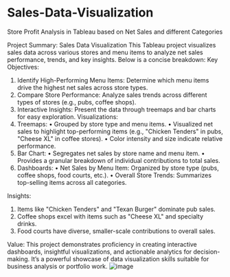 # Sales-Data-Visualization
Store Profit Analysis in Tableau based on Net Sales and different Categories

Project Summary: Sales Data Visualization
This Tableau project visualizes sales data across various stores and menu items to analyze net sales performance, trends, and key insights. Below is a concise breakdown:
Key Objectives:
1.	Identify High-Performing Menu Items: Determine which menu items drive the highest net sales across store types.
2.	Compare Store Performance: Analyze sales trends across different types of stores (e.g., pubs, coffee shops).
3.	Interactive Insights: Present the data through treemaps and bar charts for easy exploration.
Visualizations:
1.	Treemaps:
•	Grouped by store type and menu items.
•	Visualized net sales to highlight top-performing items (e.g., "Chicken Tenders" in pubs, "Cheese XL" in coffee stores).
•	Color intensity and size indicate relative performance.
2.	Bar Chart:
•	Segregates net sales by store name and menu item.
•	Provides a granular breakdown of individual contributions to total sales.
3.	Dashboards:
•	Net Sales by Menu Item: Organized by store type (pubs, coffee shops, food courts, etc.).
•	Overall Store Trends: Summarizes top-selling items across all categories.

Insights:
1.	Items like "Chicken Tenders" and "Texan Burger" dominate pub sales.
2.	Coffee shops excel with items such as "Cheese XL" and specialty drinks.
3.	Food courts have diverse, smaller-scale contributions to overall sales.

Value: 
This project demonstrates proficiency in creating interactive dashboards, insightful visualizations, and actionable analytics for decision-making. It’s a powerful showcase of data visualization skills suitable for business analysis or portfolio work.
![image](https://github.com/user-attachments/assets/bc3858ad-03d8-4c6f-b282-41d1129f5869)
